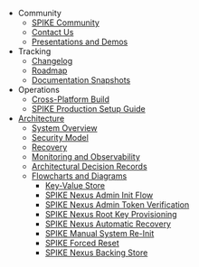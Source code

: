 * Community
  * [SPIKE Community](community/hello.md)
  * [Contact Us](community/contact.md)
  * [Presentations and Demos](presentations/README.md)
* Tracking
  * [Changelog](tracking/changelog.md)
  * [Roadmap](archive/roadmap.md)
  * [Documentation Snapshots](tracking/snapshots.md)
* Operations
  * [Cross-Platform Build](operations/build.md)
  * [SPIKE Production Setup Guide](operations/production-setup.md)
* [Architecture](architecture/README.md)
  * [System Overview](architecture/system-overview.md)
  * [Security Model](architecture/security-model.md)
  * [Recovery](architecture/recovery.md)
  * [Monitoring and Observability](archive/monitoring.md)
  * [Architectural Decision Records](adrs/README.md)
  * [Flowcharts and Diagrams](archive/charts/README.md)
    * [Key-Value Store](archive/charts/key-value-store.md)
    * [SPIKE Nexus Admin Init Flow](archive/charts/user-init-flow.md)
    * [SPIKE Nexus Admin Token Verification](archive/charts/admin-token-verification.md)
    * [SPIKE Nexus Root Key Provisioning](archive/charts/day-zero.md)
    * [SPIKE Nexus Automatic Recovery](archive/charts/recovery.md)
    * [SPIKE Manual System Re-Init](archive/charts/re-init.md)
    * [SPIKE Forced Reset](archive/charts/reset.md)
    * [SPIKE Nexus Backing Store](archive/charts/database.md)